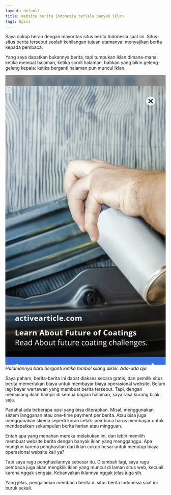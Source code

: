 ```yaml
---
layout: default
title: Website berita Indonesia terlalu banyak iklan
tags: Opini
---
```


Saya cukup heran dengan mayoritas situs berita Indonesia saat ini. Situs-situs berita tersebut seolah kehilangan tujuan utamanya: menyajikan berita kepada pembaca.

Yang saya dapatkan bukannya berita, tapi tumpukan iklan dimana-mana: ketika memuat halaman, ketika scroll halaman, bahkan yang bikin geleng-geleng kepala: ketika berganti halaman pun muncul iklan.

![554f80fb-c558-40fe-bbd3-9c7a484c05a3](/assets/images/2025/554f80fb-c558-40fe-bbd3-9c7a484c05a3.webp)
*Halamannya baru berganti ketika tombol silang diklik. Ada-ada aja*

Saya paham, berita-berita ini dapat diakses secara gratis, dan pemilik situs berita memerlukan biaya untuk membayar biaya operasional website. Belum lagi bayar wartawan yang membuat berita tersebut. Tapi, dengan memasang iklan hampir di semua bagian halaman, saya rasa kurang bijak saja.

Padahal ada beberapa opsi yang bisa diterapkan. Misal, menggunakan sistem langganan atau one-time payment per berita. Atau bisa juga menggunakan skema seperti koran cetak: pembaca harus membayar untuk mendapatkan sekumpulan berita harian atau mingguan.

Entah apa yang menahan mereka melakukan ini, dan lebih memilih membuat website berita dengan banyak iklan yang mengganggu. Apa mungkin karena penghasilan dari iklan cukup besar untuk menutup biaya operasional website kali ya?

Tapi saya ragu penghasilannya sebesar itu. Ditambah lagi, saya ragu pembaca juga akan mengklik iklan yang muncul di laman situs web, kecuali karena nggak sengaja. Kebanyakan iklannya nggak jelas juga sih.

Yang jelas, pengalaman membaca berita di situs berita Indonesia saat ini buruk sekali.
